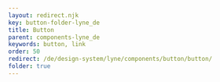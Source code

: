 ```yaml
---
layout: redirect.njk
key: button-folder-lyne_de
title: Button
parent: components-lyne_de
keywords: button, link
order: 50
redirect: /de/design-system/lyne/components/button/button/
folder: true
---
```

